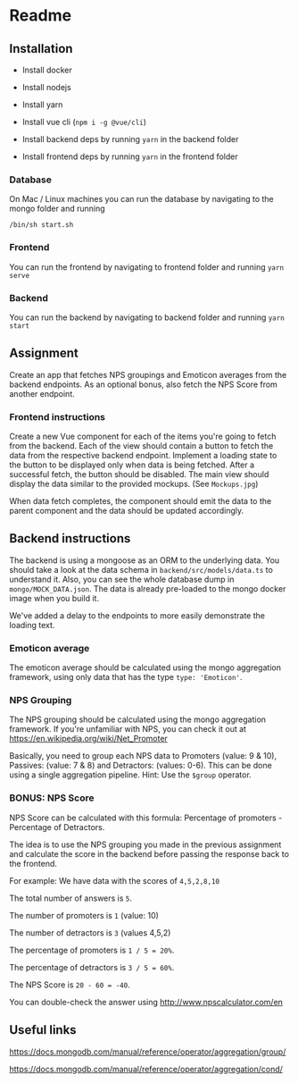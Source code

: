 # Readme

## Installation

- Install docker
- Install nodejs
- Install yarn
- Install vue cli (`npm i -g @vue/cli`)

- Install backend deps by running `yarn` in the backend folder
- Install frontend deps by running `yarn` in the frontend folder

### Database
On Mac / Linux machines you can run the database by navigating to the mongo folder and running

````
/bin/sh start.sh
````

### Frontend

You can run the frontend by navigating to frontend folder and running `yarn serve`

### Backend

You can run the backend by navigating to backend folder and running `yarn start`


## Assignment

Create an app that fetches NPS groupings and Emoticon averages from the backend endpoints. As an optional bonus, also fetch the NPS Score from another endpoint.

### Frontend instructions

Create a new Vue component for each of the items you're going to fetch from the backend. Each of the view should contain a button to fetch the data from the respective backend endpoint. Implement a loading state to the button to be displayed only when data is being fetched. After a successful fetch, the button should be disabled. The main view should display the data similar to the provided mockups. (See `Mockups.jpg`)

When data fetch completes, the component should emit the data to the parent component and the data should be updated accordingly.


## Backend instructions

The backend is using a mongoose as an ORM to the underlying data. You should take a look at the data schema in `backend/src/models/data.ts` to understand it. Also, you can see the whole database dump in `mongo/MOCK_DATA.json`. The data is already pre-loaded to the mongo docker image when you build it.

We've added a delay to the endpoints to more easily demonstrate the loading text.

### Emoticon average

The emoticon average should be calculated using the mongo aggregation framework, using only data that has the type `type: 'Emoticon'`.

### NPS Grouping

The NPS grouping should be calculated using the mongo aggregation framework. If you're unfamiliar with NPS, you can check it out at https://en.wikipedia.org/wiki/Net_Promoter

Basically, you need to group each NPS data to Promoters (value: 9 & 10), Passives: (value: 7 & 8) and Detractors: (values: 0-6). This can be done using a single aggregation pipeline. Hint: Use the `$group` operator.

### BONUS: NPS Score

NPS Score can be calculated with this formula: Percentage of promoters - Percentage of Detractors.

The idea is to use the NPS grouping you made in the previous assignment and calculate the score in the backend before passing the response back to the frontend.

For example: 
We have data with the scores of `4,5,2,8,10`

The total number of answers is `5`.

The number of promoters is `1` (value: 10)

The number of detractors is `3` (values 4,5,2)



The percentage of promoters is `1 / 5 = 20%`.

The percentage of detractors is `3 / 5 = 60%`.

The NPS Score is `20 - 60 = -40`.

You can double-check the answer using http://www.npscalculator.com/en

## Useful links

https://docs.mongodb.com/manual/reference/operator/aggregation/group/

https://docs.mongodb.com/manual/reference/operator/aggregation/cond/